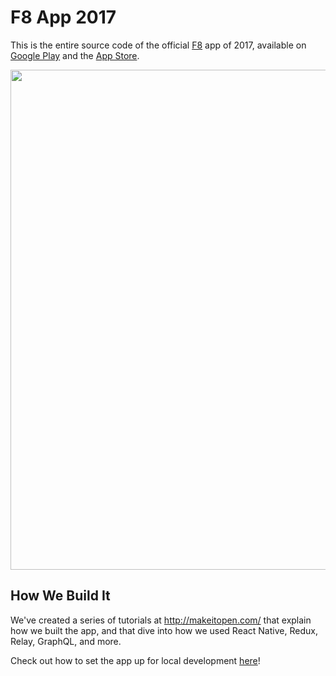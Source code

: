 # F8 App 2017

This is the entire source code of the official [F8](https://fbf8.com/) app of 2017, available on [Google Play](https://play.google.com/store/apps/details?id=com.facebook.f8) and the [App Store](https://itunes.apple.com/us/app/f8/id853467066).

<img src=".github/screenshot-app@2x.png" width="800">


## How We Build It

We've created a series of tutorials at http://makeitopen.com/ that explain how we built the app, and that dive into how we used React Native, Redux, Relay, GraphQL, and more.

Check out how to set the app up for local development [here](http://makeitopen.com/docs/en/1-A1-local-setup.html)!
